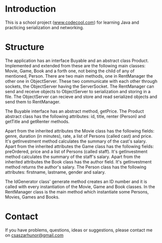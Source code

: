 Introduction
============

This is a school project (www.codecool.com) for learning Java and practicing serialization and networking.


Structure
====================================

The application has an interface Buyable and an abstract class Product. Implemented and extended from these are the 
following main classes: Movie, Game, Book and a forth one, not being the child of any of mentioned, Person.
There are two main methods, one in RentManager the other one in ObjectServer. These two communicate with each other 
through sockets, the ObjectServer having the ServerSocket. The RentManager can send and receive objects to ObjectServer
to serialization and storing in a file. The ObjectServer can recieve and store and read serialized objects and send them 
to RentManager.

The Buyable interface has an abstract method, getPrice.
The Product abstract class has the following attributes: id, title, renter (Person) and getTitle and getRenter methods.

Apart from the inherited attributes the Movie class has the following fields: genre, duration (in minutes), rate, a list 
of Persons (called cast) and price. It's getInvestment method calculates the summary of the cast's salary. 
Apart from the inherited attributes the Game class has the following fields: preOrdered, price and a list 
of Persons (called staff). It's getInvestment method calculates the summary of the staff's salary.
Apart from the inherited attributes the Book class has the author field. It's getInvestment method returns the author's 
salary.
The Person class has the following attributes: firstname, lastname, gender and salary.

The IdGenerator class' generate method creates an ID number and it is called with every instantiation of the Movie, Game 
and Book classes.
In the RentManager class is the main method which instantiate some Persons, Movies, Games and Books.


Contact
========================================

If you have problems, questions, ideas or suggestions, please contact me on csaszarhunor@gmail.com
